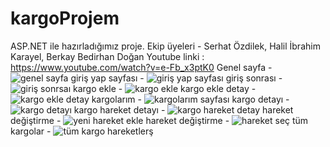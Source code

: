 # kargoProjem
 ASP.NET ile hazırladığımız proje.
Ekip üyeleri - Serhat Özdilek, Halil İbrahim Karayel, Berkay Bedirhan Doğan
 Youtube linki : https://www.youtube.com/watch?v=e-Fb_x3ptK0
Genel sayfa - ![genel sayfa](https://github.com/user-attachments/assets/5f9559ac-ac00-46d8-a2a0-81a24b2d5c0d)
giriş yap sayfası - ![giriş yap sayfası](https://github.com/user-attachments/assets/33b3585f-472a-4ceb-8af9-95dbe0005510)
giriş sonrası - ![giriş sonrsaı](https://github.com/user-attachments/assets/2228b98e-7716-495f-8891-5a6501d4e61a)
kargo ekle - ![kargo ekle](https://github.com/user-attachments/assets/74c652d1-e493-4e94-9227-55e3f46af46f)
kargo ekle detay - ![kargo ekle detay](https://github.com/user-attachments/assets/ed7d93f2-01c5-4270-9afc-fd76bf26effd)
kargolarım - ![kargolarım sayfası](https://github.com/user-attachments/assets/b537ac59-4ed3-46e8-9e97-6ce5d9e909f8)
kargo detayı - ![kargo detayı](https://github.com/user-attachments/assets/6b1401c9-0449-4fac-b24e-8d311cfb8c19)
kargo hareket detayı - ![kargo hareket detay](https://github.com/user-attachments/assets/bac51796-b861-4233-9eb9-e52685fa14ff)
hareket değiştirme - ![yeni hareket ekle](https://github.com/user-attachments/assets/f41f10b0-112f-4ae0-a58e-df4902f5395c)
hareket değiştirme - ![hareket seç](https://github.com/user-attachments/assets/8dce40d1-4c79-4ab1-be23-457e7e1bb715)
tüm kargolar - ![tüm kargo hareketlerş](https://github.com/user-attachments/assets/f3fbb560-639e-4835-b9e6-52871cc12125)
